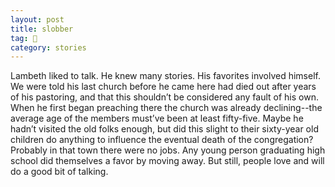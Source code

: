```yaml
---
layout: post
title: slobber
tag: 🍞
category: stories
---
```


Lambeth liked to talk.  He knew many stories.  His favorites involved himself.
     We were told his last church before he came here had died out after years of his pastoring, and that this shouldn’t be considered any fault of his own.  When he first began preaching there the church was already declining--the average age of the members must’ve been at least fifty-five.  Maybe he hadn’t visited the old folks enough, but did this slight to their sixty-year old children do anything to influence the eventual death of the congregation?  Probably in that town there were no jobs.  Any young person graduating high school did themselves a favor by moving away.  But still, people love and will do a good bit of talking.
 


